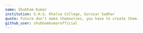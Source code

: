 ```yaml
---
name: Shubham Kumar
institution: G.H.G. Khalsa College, Gurusar Sadhar
quote: Future don’t make themselves, you have to create them.
github_user: shubhamkumarofficial
---
```

